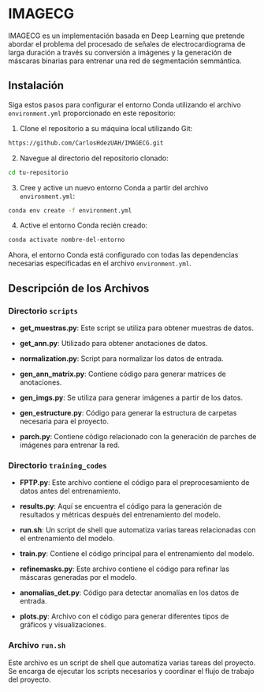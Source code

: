 # IMAGECG

IMAGECG es un implementación basada en Deep Learning que pretende abordar el problema del procesado de señales de electrocardiograma de larga duración a través su conversión a imágenes y la generación de máscaras binarias para entrenar una red de segmentación semmántica.

## Instalación

Siga estos pasos para configurar el entorno Conda utilizando el archivo `environment.yml` proporcionado en este repositorio:

1. Clone el repositorio a su máquina local utilizando Git:

```bash
https://github.com/CarlosHdezUAH/IMAGECG.git
```

2. Navegue al directorio del repositorio clonado:

```bash
cd tu-repositorio
```

3. Cree y active un nuevo entorno Conda a partir del archivo `environment.yml`:

```bash
conda env create -f environment.yml
```

4. Active el entorno Conda recién creado:

```bash
conda activate nombre-del-entorno
```

Ahora, el entorno Conda está configurado con todas las dependencias necesarias especificadas en el archivo `environment.yml`.

## Descripción de los Archivos


### Directorio `scripts`

- **get_muestras.py**: Este script se utiliza para obtener muestras de datos.

- **get_ann.py**: Utilizado para obtener anotaciones de datos.

- **normalization.py**: Script para normalizar los datos de entrada.

- **gen_ann_matrix.py**: Contiene código para generar matrices de anotaciones.

- **gen_imgs.py**: Se utiliza para generar imágenes a partir de los datos.

- **gen_estructure.py**: Código para generar la estructura de carpetas necesaria para el proyecto.

- **parch.py**: Contiene código relacionado con la generación de parches de imágenes para entrenar la red.


### Directorio `training_codes`

- **FPTP.py**: Este archivo contiene el código para el preprocesamiento de datos antes del entrenamiento.

- **results.py**: Aquí se encuentra el código para la generación de resultados y métricas después del entrenamiento del modelo.

- **run.sh**: Un script de shell que automatiza varias tareas relacionadas con el entrenamiento del modelo.

- **train.py**: Contiene el código principal para el entrenamiento del modelo.

- **refinemasks.py**: Este archivo contiene el código para refinar las máscaras generadas por el modelo.

- **anomalias_det.py**: Código para detectar anomalías en los datos de entrada.

- **plots.py**: Archivo con el código para generar diferentes tipos de gráficos y visualizaciones.

### Archivo `run.sh`

Este archivo es un script de shell que automatiza varias tareas del proyecto. Se encarga de ejecutar los scripts necesarios y coordinar el flujo de trabajo del proyecto.


